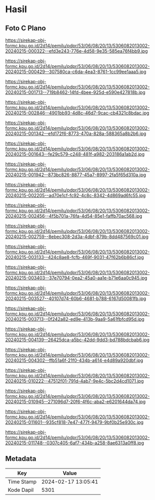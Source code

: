 # Hasil

## Foto C Plano

https://sirekap-obj-formc.kpu.go.id/2d14/pemilu/pdpr/53/06/08/20/13/5306082013002-20240215-000322--efd3e243-776e-4d58-9e35-585ea76f4bb9.jpg

https://sirekap-obj-formc.kpu.go.id/2d14/pemilu/pdpr/53/06/08/20/13/5306082013002-20240215-000429--307580ca-c6da-4ea3-8761-1cc99ee1aaa5.jpg

https://sirekap-obj-formc.kpu.go.id/2d14/pemilu/pdpr/53/06/08/20/13/5306082013002-20240215-001713--719b8462-14fd-4bee-925d-e590e427818b.jpg

https://sirekap-obj-formc.kpu.go.id/2d14/pemilu/pdpr/53/06/08/20/13/5306082013002-20240215-002846--4901bb93-4d8c-46d7-9cac-cb4321c8bdac.jpg

https://sirekap-obj-formc.kpu.go.id/2d14/pemilu/pdpr/53/06/08/20/13/5306082013002-20240215-001342--efd172f6-8773-470a-828a-588365a8b2b6.jpg

https://sirekap-obj-formc.kpu.go.id/2d14/pemilu/pdpr/53/06/08/20/13/5306082013002-20240215-001643--fe29c579-c248-481f-a982-203186a1ab2d.jpg

https://sirekap-obj-formc.kpu.go.id/2d14/pemilu/pdpr/53/06/08/20/13/5306082013002-20240215-001942--873bc826-8877-45a7-8997-2fa5f65d310a.jpg

https://sirekap-obj-formc.kpu.go.id/2d14/pemilu/pdpr/53/06/08/20/13/5306082013002-20240215-002205--ad70e1cf-fc92-4c8c-8342-4d869ad6fc55.jpg

https://sirekap-obj-formc.kpu.go.id/2d14/pemilu/pdpr/53/06/08/20/13/5306082013002-20240215-002456--4f5b701a-76fa-4d54-85e1-faffb70ac568.jpg

https://sirekap-obj-formc.kpu.go.id/2d14/pemilu/pdpr/53/06/08/20/13/5306082013002-20240215-002759--8ebec308-2d3a-4dbf-879b-8dd487569c01.jpg

https://sirekap-obj-formc.kpu.go.id/2d14/pemilu/pdpr/53/06/08/20/13/5306082013002-20240215-003133--424c8ae8-fcfb-469f-9031-47f62b6b86cf.jpg

https://sirekap-obj-formc.kpu.go.id/2d14/pemilu/pdpr/53/06/08/20/13/5306082013002-20240215-003403--37e70794-0ea2-45a0-aa1e-b71e6aa0c945.jpg

https://sirekap-obj-formc.kpu.go.id/2d14/pemilu/pdpr/53/06/08/20/13/5306082013002-20240215-003527--40107d74-60b6-4681-b788-6167d50081fb.jpg

https://sirekap-obj-formc.kpu.go.id/2d14/pemilu/pdpr/53/06/08/20/13/5306082013002-20240215-003713--0f242a82-ed9e-413b-9aa9-5a61fbfcd95d.jpg

https://sirekap-obj-formc.kpu.go.id/2d14/pemilu/pdpr/53/06/08/20/13/5306082013002-20240215-004139--26425dca-a5bc-42dd-9dd3-bd788bdcbab6.jpg

https://sirekap-obj-formc.kpu.go.id/2d14/pemilu/pdpr/53/06/08/20/13/5306082013002-20240215-004302--ffb51a6f-21f0-434b-a614-e4d89a920dbf.jpg

https://sirekap-obj-formc.kpu.go.id/2d14/pemilu/pdpr/53/06/08/20/13/5306082013002-20240215-010222--47512f01-791d-4ab7-9e4c-5bc2d4cd1071.jpg

https://sirekap-obj-formc.kpu.go.id/2d14/pemilu/pdpr/53/06/08/20/13/5306082013002-20240215-010945--271096d7-20f6-4f6c-aba2-e6201644da74.jpg

https://sirekap-obj-formc.kpu.go.id/2d14/pemilu/pdpr/53/06/08/20/13/5306082013002-20240215-011601--935cf818-7e47-477f-9479-9bf0b25e930c.jpg

https://sirekap-obj-formc.kpu.go.id/2d14/pemilu/pdpr/53/06/08/20/13/5306082013002-20240215-011748--0307c405-6af7-434b-a258-8ae6313a0ff8.jpg


## Metadata

| Key        | Value               |
| ---------- | ------------------- |
| Time Stamp | 2024-02-17 13:05:41 |
| Kode Dapil | 5301                |



